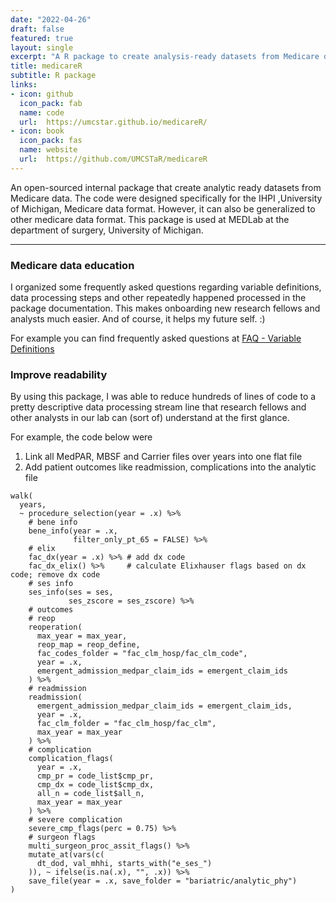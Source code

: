 ```yaml
---
date: "2022-04-26"
draft: false
featured: true
layout: single
excerpt: "A R package to create analysis-ready datasets from Medicare data"
title: medicareR
subtitle: R package
links:
- icon: github
  icon_pack: fab
  name: code
  url:  https://umcstar.github.io/medicareR/
- icon: book
  icon_pack: fas
  name: website
  url:  https://github.com/UMCSTaR/medicareR
---
```


An open-sourced internal package that create analytic ready datasets from Medicare data. The code were designed specifically for the IHPI ,University of Michigan, Medicare data format. However, it can also be generalized to other medicare data format. This package is used at MEDLab at the department of surgery, University of Michigan.

---

### Medicare data education

I organized some frequently asked questions regarding variable definitions, data processing steps and other repeatedly happened processed in the package documentation. This makes onboarding new research fellows and analysts much easier. And of course, it helps my future self. :)


For example you can find frequently asked questions at [FAQ - Variable Definitions](https://umcstar.github.io/medicareR/articles/faq_var_def.html)



### Improve readability 

By using this package, I was able to reduce hundreds of lines of code to a pretty descriptive data processing stream line that research fellows and other analysts in our lab can (sort of) understand at the first glance.


For example, the code below were 
 1. Link all MedPAR, MBSF and Carrier files over years into one flat file 
 2. Add patient outcomes like readmission, complications into the analytic file

```
walk(
  years,
  ~ procedure_selection(year = .x) %>%
    # bene info
    bene_info(year = .x,
              filter_only_pt_65 = FALSE) %>%
    # elix
    fac_dx(year = .x) %>% # add dx code
    fac_dx_elix() %>%     # calculate Elixhauser flags based on dx code; remove dx code
    # ses info
    ses_info(ses = ses,
             ses_zscore = ses_zscore) %>%
    # outcomes
    # reop
    reoperation(
      max_year = max_year,
      reop_map = reop_define,
      fac_codes_folder = "fac_clm_hosp/fac_clm_code",
      year = .x,
      emergent_admission_medpar_claim_ids = emergent_claim_ids
    ) %>%
    # readmission
    readmission(
      emergent_admission_medpar_claim_ids = emergent_claim_ids,
      year = .x,
      fac_clm_folder = "fac_clm_hosp/fac_clm",
      max_year = max_year
    ) %>%
    # complication
    complication_flags(
      year = .x,
      cmp_pr = code_list$cmp_pr,
      cmp_dx = code_list$cmp_dx,
      all_n = code_list$all_n,
      max_year = max_year
    ) %>%
    # severe complication
    severe_cmp_flags(perc = 0.75) %>%
    # surgeon flags
    multi_surgeon_proc_assit_flags() %>%
    mutate_at(vars(c(
      dt_dod, val_mhhi, starts_with("e_ses_")
    )), ~ ifelse(is.na(.x), "", .x)) %>%
    save_file(year = .x, save_folder = "bariatric/analytic_phy")
) 

```

